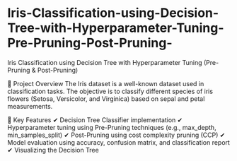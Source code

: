 # Iris-Classification-using-Decision-Tree-with-Hyperparameter-Tuning-Pre-Pruning-Post-Pruning-
Iris Classification using Decision Tree with Hyperparameter Tuning (Pre-Pruning &amp; Post-Pruning)

🚀 Project Overview
The Iris dataset is a well-known dataset used in classification tasks. The objective is to classify different species of iris flowers (Setosa, Versicolor, and Virginica) based on sepal and petal measurements.

🔹 Key Features
✔ Decision Tree Classifier implementation
✔ Hyperparameter tuning using Pre-Pruning techniques (e.g., max_depth, min_samples_split)
✔ Post-Pruning using cost complexity pruning (CCP)
✔ Model evaluation using accuracy, confusion matrix, and classification report
✔ Visualizing the Decision Tree
